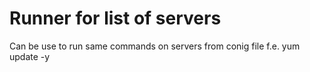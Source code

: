# Runner for list of servers
Can be use to run same commands on servers from conig file f.e. yum update -y
